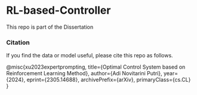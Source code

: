 # RL-based-Controller
This repo is part of the Dissertation 
### Citation
If you find the data or model useful, please cite this repo as follows.

@misc{xu2023expertprompting,
      title={Optimal Control System based on Reinforcement Learning Method}, 
      author={Adi Novitarini Putri},
      year={2024},
      eprint={2305.14688},
      archivePrefix={arXiv},
      primaryClass={cs.CL}
}
